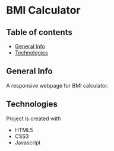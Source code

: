 # BMI Calculator

## Table of contents

- [General Info](#general-information)
- [Technologies](#technologies)

## General Info

A responsive webpage for BMI calculator.

## Technologies

Project is created with

- HTML5
- CSS3
- Javascript
